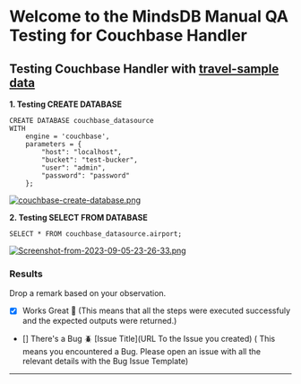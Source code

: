# Welcome to the MindsDB Manual QA Testing for Couchbase Handler

## Testing Couchbase Handler with [travel-sample data](https://docs.couchbase.com/server/current/manage/manage-settings/install-sample-buckets.html#install-sample-buckets-with-the-ui)

**1. Testing CREATE DATABASE**

```
CREATE DATABASE couchbase_datasource
WITH
    engine = 'couchbase',
    parameters = {
        "host": "localhost",
        "bucket": "test-bucker",
        "user": "admin",
        "password": "password"
    };
```

[![couchbase-create-database.png](https://i.postimg.cc/MKwHdRCB/couchbase-create-database.png)](https://postimg.cc/RqPv03VC)

**2. Testing SELECT FROM DATABASE**

```
SELECT * FROM couchbase_datasource.airport;
```

[![Screenshot-from-2023-09-05-23-26-33.png](https://i.postimg.cc/WpXCHcK7/Screenshot-from-2023-09-05-23-26-33.png)](https://postimg.cc/XXBsrmnZ)

### Results

Drop a remark based on your observation.
- [X] Works Great 💚 (This means that all the steps were executed successfuly and the expected outputs were returned.)
- [] There's a Bug 🪲 [Issue Title](URL To the Issue you created) ( This means you encountered a Bug. Please open an issue with all the relevant details with the Bug Issue Template)
---